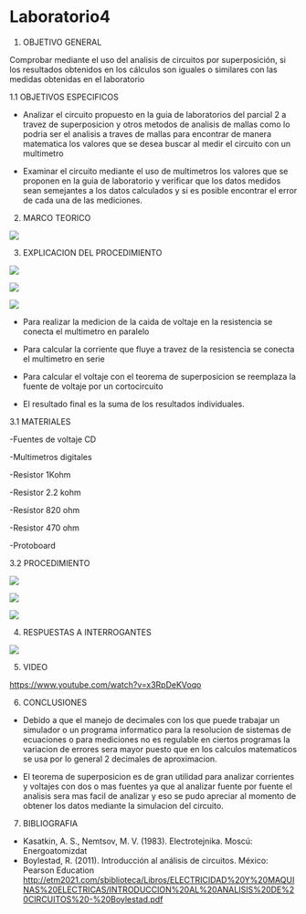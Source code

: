 # Laboratorio4

  1. OBJETIVO GENERAL

Comprobar mediante el uso del analisis de circuitos por superposición, si los resultados obtenidos en los cálculos son iguales o similares con las medidas obtenidas en el laboratorio

1.1 OBJETIVOS ESPECIFICOS
 
 - Analizar el circuito propuesto en la guia de laboratorios del parcial 2 a travez de superposicion y otros metodos de analisis de mallas como lo podria ser el analisis a traves de mallas para encontrar de manera matematica los valores que se desea buscar al medir el circuito con un multimetro
 
 - Examinar el circuito mediante el uso de multimetros los valores que se proponen en la guia de laboratorio y verificar que los datos medidos sean semejantes a los datos calculados y si es posible encontrar el error de cada una de las mediciones.


  2. MARCO TEORICO

![](https://user-images.githubusercontent.com/84998005/125558643-cc98de63-790f-49d8-bc23-428885f02d58.png)


  3. EXPLICACION DEL PROCEDIMIENTO

![](https://user-images.githubusercontent.com/84998013/125549497-159dcb2f-81cb-4217-a720-61f81a577512.png)

![](https://user-images.githubusercontent.com/84998013/125549588-3b177487-1a57-404f-a6d2-5d18f09cb362.png)


![](https://user-images.githubusercontent.com/84998013/125549588-3b177487-1a57-404f-a6d2-5d18f09cb362.png)

- Para realizar la medicion de la caida de voltaje en la resistencia se  conecta el multimetro en paralelo

- Para calcular la corriente que fluye a travez de la resistencia se conecta el multimetro en serie

- Para calcular el voltaje con el teorema de superposicion  se reemplaza la fuente de voltaje por un cortocircuito 

- El resultado final es la suma de los resultados individuales.

3.1 MATERIALES
    
   -Fuentes de voltaje CD
    
   -Multimetros digitales
    
   -Resistor 1Kohm
    
   -Resistor 2.2 kohm
    
   -Resistor 820 ohm
    
   -Resistor 470 ohm
    
   -Protoboard
  
3.2 PROCEDIMIENTO
  
  ![](https://user-images.githubusercontent.com/84397282/125540678-6341602f-038f-44b8-9c64-dc0907ef0b2e.jpg)
  
  ![](https://user-images.githubusercontent.com/84397282/125540682-d411c0f8-3656-4577-a596-ec62415896d2.jpg)
  
  ![](https://user-images.githubusercontent.com/84397282/125540683-adf74240-bf9c-4779-bd9e-e9e487f0bf2c.jpg)
  
  
  
  4. RESPUESTAS A INTERROGANTES
 
 
 
 ![](https://user-images.githubusercontent.com/84397282/125565296-e6184de2-5400-400c-b2de-780c7aecb123.jpg)

  5. VIDEO

https://www.youtube.com/watch?v=x3RpDeKVoqo

  6. CONCLUSIONES
    
  - Debido a que el manejo de decimales con los que puede trabajar un simulador o un programa informatico para la resolucion de sistemas de ecuaciones o para mediciones no es regulable en ciertos programas la variacion de errores sera mayor puesto que en los calculos matematicos se usa por lo general 2 decimales de aproximacion.   

- El teorema de superposicion es de gran utilidad  para analizar corrientes y voltajes con  dos o mas fuentes  ya que al analizar  fuente por fuente el analisis sera mas facil de analizar y eso se pudo apreciar al momento de  obtener los datos  mediante  la simulacion del circuito.



7. BIBLIOGRAFIA

- Kasatkin, A. S., Nemtsov, M. V. (1983). Electrotejnika. Moscú: Energoatomizdat
- Boylestad, R. (2011). Introducción al análisis de circuitos. México: Pearson Education    http://etm2021.com/sbiblioteca/Libros/ELECTRICIDAD%20Y%20MAQUINAS%20ELECTRICAS/INTRODUCCION%20AL%20ANALISIS%20DE%20CIRCUITOS%20-%20Boylestad.pdf
